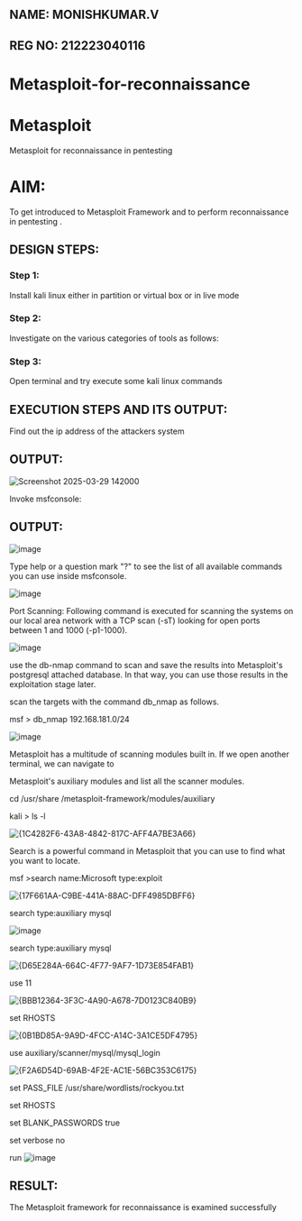 ## NAME: MONISHKUMAR.V
## REG NO: 212223040116

# Metasploit-for-reconnaissance
# Metasploit
Metasploit for reconnaissance in pentesting

# AIM:

To get introduced to Metasploit Framework and to  perform reconnaissance  in pentesting .

## DESIGN STEPS:

### Step 1:

Install kali linux either in partition or virtual box or in live mode

### Step 2:

Investigate on the various categories of tools as follows:

### Step 3:

Open terminal and try execute some kali linux commands

## EXECUTION STEPS AND ITS OUTPUT:

Find out the ip address of the attackers system
## OUTPUT:

![Screenshot 2025-03-29 142000](https://github.com/user-attachments/assets/bf99258e-7cbb-44bb-b1cd-84fc30fac035)

Invoke msfconsole:
## OUTPUT:
![image](https://github.com/user-attachments/assets/8edab2a0-e159-4ea2-b50e-b17781f0d43b)

Type help or a question mark "?" to see the list of all available commands you can use inside msfconsole.

![image](https://github.com/user-attachments/assets/5c4cca07-ecfc-4a6d-868e-bb10583f3a08)

Port Scanning:
Following command is executed for scanning the systems on our local area network with a TCP scan (-sT) looking for open ports between 1 and 1000 (-p1-1000).

![image](https://github.com/user-attachments/assets/a00ba96b-6f62-4d81-8d90-db4e5914ae27)

use the db-nmap command to scan and save the results into Metasploit's postgresql attached database. In that way, you can use those results in the exploitation stage later.

scan the targets with the command db_nmap as follows.

msf > db_nmap 192.168.181.0/24

![image](https://github.com/user-attachments/assets/02da64eb-1bd6-419f-a3b1-b5c9032f6eba)

Metasploit has a multitude of scanning modules built in. If we open another terminal, we can navigate to 

Metasploit's auxiliary modules and list all the scanner modules.

cd /usr/share /metasploit-framework/modules/auxiliary

kali > ls -l

![{1C4282F6-43A8-4842-817C-AFF4A7BE3A66}](https://github.com/user-attachments/assets/e07d1243-fb80-49d9-99b5-404cf974e644)

Search is a powerful command in Metasploit that you can use to find what you want to locate. 

msf >search name:Microsoft type:exploit

![{17F661AA-C9BE-441A-88AC-DFF4985DBFF6}](https://github.com/user-attachments/assets/be2feed2-8991-4db2-97b5-eaedad3d6c9f)

search type:auxiliary mysql

![image](https://github.com/user-attachments/assets/f057c773-0743-462f-9d52-c169da173a59)

search type:auxiliary mysql

![{D65E284A-664C-4F77-9AF7-1D73E854FAB1}](https://github.com/user-attachments/assets/760c8927-db15-4207-9f00-fd797e146eaf)

use 11

![{BBB12364-3F3C-4A90-A678-7D0123C840B9}](https://github.com/user-attachments/assets/ada6edb1-dbb6-4ebb-b024-8c2cd832b0cc)

set RHOSTS <IP>

![{0B1BD85A-9A9D-4FCC-A14C-3A1CE5DF4795}](https://github.com/user-attachments/assets/cc519e5d-d2b6-4cd0-8848-b1e2a6b5fe91)

use auxiliary/scanner/mysql/mysql_login

![{F2A6D54D-69AB-4F2E-AC1E-56BC353C6175}](https://github.com/user-attachments/assets/9d26212c-b7fd-40de-b92b-595f8b24aecf)

set PASS_FILE /usr/share/wordlists/rockyou.txt

set RHOSTS <metasploitable-ip-address>

set BLANK_PASSWORDS true

set verbose no

run
![image](https://github.com/user-attachments/assets/eb780a66-e1eb-4f0f-add0-fd7f72e4be7e)

## RESULT:
The Metasploit framework for reconnaissance is  examined successfully




